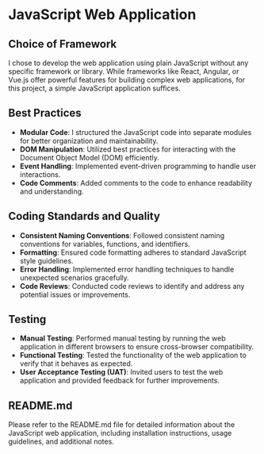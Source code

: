 # JavaScript Web Application

## Choice of Framework
I chose to develop the web application using plain JavaScript without any specific framework or library. While frameworks like React, Angular, or Vue.js offer powerful features for building complex web applications, for this project, a simple JavaScript application suffices.

## Best Practices
- **Modular Code**: I structured the JavaScript code into separate modules for better organization and maintainability.
- **DOM Manipulation**: Utilized best practices for interacting with the Document Object Model (DOM) efficiently.
- **Event Handling**: Implemented event-driven programming to handle user interactions.
- **Code Comments**: Added comments to the code to enhance readability and understanding.

## Coding Standards and Quality
- **Consistent Naming Conventions**: Followed consistent naming conventions for variables, functions, and identifiers.
- **Formatting**: Ensured code formatting adheres to standard JavaScript style guidelines.
- **Error Handling**: Implemented error handling techniques to handle unexpected scenarios gracefully.
- **Code Reviews**: Conducted code reviews to identify and address any potential issues or improvements.

## Testing
- **Manual Testing**: Performed manual testing by running the web application in different browsers to ensure cross-browser compatibility.
- **Functional Testing**: Tested the functionality of the web application to verify that it behaves as expected.
- **User Acceptance Testing (UAT)**: Invited users to test the web application and provided feedback for further improvements.

## README.md
Please refer to the README.md file for detailed information about the JavaScript web application, including installation instructions, usage guidelines, and additional notes.


